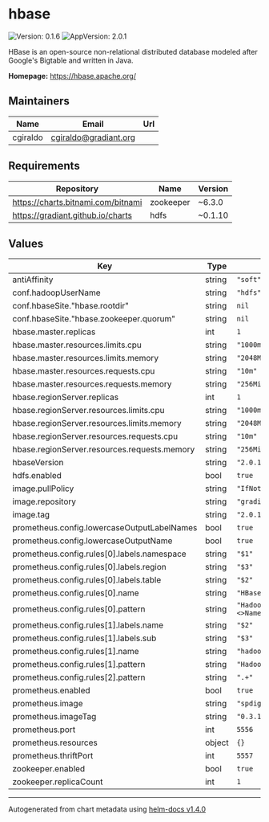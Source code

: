 # hbase

![Version: 0.1.6](https://img.shields.io/badge/Version-0.1.6-informational?style=flat-square) ![AppVersion: 2.0.1](https://img.shields.io/badge/AppVersion-2.0.1-informational?style=flat-square)

HBase is an open-source non-relational distributed database modeled after Google's Bigtable and written in Java.

**Homepage:** <https://hbase.apache.org/>

## Maintainers

| Name | Email | Url |
| ---- | ------ | --- |
| cgiraldo | cgiraldo@gradiant.org |  |

## Requirements

| Repository | Name | Version |
|------------|------|---------|
| https://charts.bitnami.com/bitnami | zookeeper | ~6.3.0 |
| https://gradiant.github.io/charts | hdfs | ~0.1.10 |

## Values

| Key | Type | Default | Description |
|-----|------|---------|-------------|
| antiAffinity | string | `"soft"` |  |
| conf.hadoopUserName | string | `"hdfs"` |  |
| conf.hbaseSite."hbase.rootdir" | string | `nil` |  |
| conf.hbaseSite."hbase.zookeeper.quorum" | string | `nil` |  |
| hbase.master.replicas | int | `1` |  |
| hbase.master.resources.limits.cpu | string | `"1000m"` |  |
| hbase.master.resources.limits.memory | string | `"2048Mi"` |  |
| hbase.master.resources.requests.cpu | string | `"10m"` |  |
| hbase.master.resources.requests.memory | string | `"256Mi"` |  |
| hbase.regionServer.replicas | int | `1` |  |
| hbase.regionServer.resources.limits.cpu | string | `"1000m"` |  |
| hbase.regionServer.resources.limits.memory | string | `"2048Mi"` |  |
| hbase.regionServer.resources.requests.cpu | string | `"10m"` |  |
| hbase.regionServer.resources.requests.memory | string | `"256Mi"` |  |
| hbaseVersion | string | `"2.0.1"` |  |
| hdfs.enabled | bool | `true` |  |
| image.pullPolicy | string | `"IfNotPresent"` |  |
| image.repository | string | `"gradiant/hbase-base"` |  |
| image.tag | string | `"2.0.1"` |  |
| prometheus.config.lowercaseOutputLabelNames | bool | `true` |  |
| prometheus.config.lowercaseOutputName | bool | `true` |  |
| prometheus.config.rules[0].labels.namespace | string | `"$1"` |  |
| prometheus.config.rules[0].labels.region | string | `"$3"` |  |
| prometheus.config.rules[0].labels.table | string | `"$2"` |  |
| prometheus.config.rules[0].name | string | `"HBase_metric_$4"` |  |
| prometheus.config.rules[0].pattern | string | `"Hadoop<service=HBase, name=RegionServer, sub=Regions><>Namespace_([^\\W_]+)_table_([^\\W_]+)_region_([^\\W_]+)_metric_(\\w+)"` |  |
| prometheus.config.rules[1].labels.name | string | `"$2"` |  |
| prometheus.config.rules[1].labels.sub | string | `"$3"` |  |
| prometheus.config.rules[1].name | string | `"hadoop_$1_$4"` |  |
| prometheus.config.rules[1].pattern | string | `"Hadoop<service=(\\w+), name=(\\w+), sub=(\\w+)><>([\\w._]+)"` |  |
| prometheus.config.rules[2].pattern | string | `".+"` |  |
| prometheus.enabled | bool | `true` |  |
| prometheus.image | string | `"spdigital/prometheus-jmx-exporter-kubernetes"` |  |
| prometheus.imageTag | string | `"0.3.1"` |  |
| prometheus.port | int | `5556` |  |
| prometheus.resources | object | `{}` |  |
| prometheus.thriftPort | int | `5557` |  |
| zookeeper.enabled | bool | `true` |  |
| zookeeper.replicaCount | int | `1` |  |

----------------------------------------------
Autogenerated from chart metadata using [helm-docs v1.4.0](https://github.com/norwoodj/helm-docs/releases/v1.4.0)
